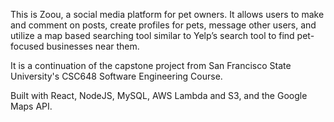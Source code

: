 This is Zoou, a social media platform for pet owners. It allows users to make and comment on posts, create profiles for pets, message other users, and utilize a map based searching tool similar to Yelp’s search tool to find pet-focused businesses near them.

It is a continuation of the capstone project from San Francisco State University's CSC648 Software Engineering Course.

Built with React, NodeJS, MySQL, AWS Lambda and S3, and the Google Maps API.
